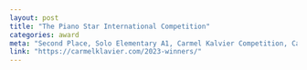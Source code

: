 ```yaml
---
layout: post
title: "The Piano Star International Competition"
categories: award
meta: "Second Place, Solo Elementary A1, Carmel Kalvier Competition, Carmel IN"
link: "https://carmelklavier.com/2023-winners/"
---
```



